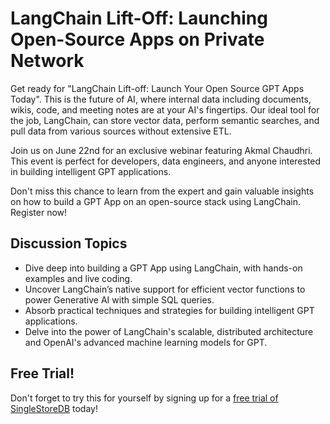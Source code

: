 # LangChain Lift-Off: Launching Open-Source Apps on Private Network

Get ready for "LangChain Lift-off: Launch Your Open Source GPT Apps Today". This is the future of AI, where internal data including documents, wikis, code, and meeting notes are at your AI's fingertips. Our ideal tool for the job, LangChain, can store vector data, perform semantic searches, and pull data from various sources without extensive ETL.

Join us on June 22nd for an exclusive webinar featuring Akmal Chaudhri. This event is perfect for developers, data engineers, and anyone interested in building intelligent GPT applications.

Don't miss this chance to learn from the expert and gain valuable insights on how to build a GPT App on an open-source stack using LangChain. Register now!

## Discussion Topics

- Dive deep into building a GPT App using LangChain, with hands-on examples and live coding.
- Uncover LangChain’s native support for efficient vector functions to power Generative AI with simple SQL queries.
- Absorb practical techniques and strategies for building intelligent GPT applications.
- Delve into the power of LangChain's scalable, distributed architecture and OpenAI's advanced machine learning models for GPT.

## Free Trial!
Don't forget to try this for yourself by signing up for a [free trial of SingleStoreDB](https://www.singlestore.com/cloud-trial/?utm_campaign=7014X000002edsdQAA&utm_medium=webinar&utm_source=singlestore&utm_content=webinar-github) today!
